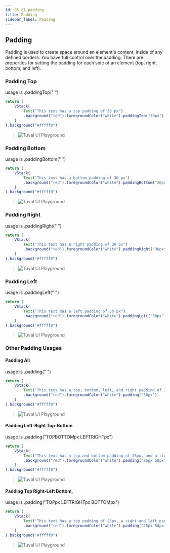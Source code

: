 ```yaml
---
id: 05.01.padding
title: Padding
sidebar_label: Padding
---
```


## Padding
Padding is used to create space around an element's content, inside of any defined borders.
You have full control over the padding. There are properties for setting the padding for each side of an element (top, right, bottom, and left).
### Padding Top
usage is .paddingTop(" ")
``` ts
return (
    VStack(
        Text("This text has a top padding of 30 px")
        .background("red").foregroundColor("white").paddingTop("30px")
    )
).background("#fffff0")
```
>![Tuval UI Playground](https://cdn.discordapp.com/attachments/997404959052148736/1001035443992805376/unknown.png)

### Padding Bottom
usage is .paddingBottom(" ")
``` ts
return (
    VStack(
        Text("This text has a bottom padding of 30 px")
        .background("red").foregroundColor("white").paddingBottom("30px")
    )
).background("#fffff0")
```
>![Tuval UI Playground](https://cdn.discordapp.com/attachments/997404959052148736/1001035815817850920/unknown.png)
### Padding Right
usage is .paddingRight(" ")
``` ts
return (
    VStack(
        Text("This text has a right padding of 30 px")
        .background("red").foregroundColor("white").paddingRight("30px")
    )
).background("#fffff0")
```
>![Tuval UI Playground](https://cdn.discordapp.com/attachments/997404959052148736/1001036138091389028/unknown.png)

### Padding Left
usage is .paddingLeft(" ")
``` ts
return (
    VStack(
        Text("This text has a left padding of 30 px")
        .background("red").foregroundColor("white").paddingLeft("30px")
    )
).background("#fffff0")
```
>![Tuval UI Playground](https://cdn.discordapp.com/attachments/997404959052148736/1001036837026017352/unknown.png)
### Other Padding Usages
#### Padding All
usage is .padding(" ")
``` ts
return (
    VStack(
        Text("This text has a top, bottom, left, and right padding of 30px.")
        .background("red").foregroundColor("white").padding("30px")
    )
).background("#fffff0")
```
>![Tuval UI Playground](https://cdn.discordapp.com/attachments/997404959052148736/1001041107796377671/unknown.png)

#### Padding Left-Right Top-Bottom
usage is .padding("TOPBOTTOMpx LEFTRIGHTpx")
``` ts
return (
    VStack(
        Text("This text has a top and bottom padding of 25px, and a right and left padding of 50px.")
        .background("red").foregroundColor("white").padding("25px 50px")
    )
).background("#fffff0")
```
>![Tuval UI Playground](https://cdn.discordapp.com/attachments/997404959052148736/1001042329081221130/unknown.png)

#### Padding Top Right-Left Bottom,
usage is .padding("TOPpx LEFTRIGHTpx BOTTOMpx")
``` ts
return (
    VStack(
        Text("This text has a top padding of 25px, a right and left padding of 50px, and a bottom padding of 75px.")
        .background("red").foregroundColor("white").padding("25px 50px 75px")
    )
).background("#fffff0")
```
>![Tuval UI Playground](https://cdn.discordapp.com/attachments/997404959052148736/1015931989326565456/unknown.png)